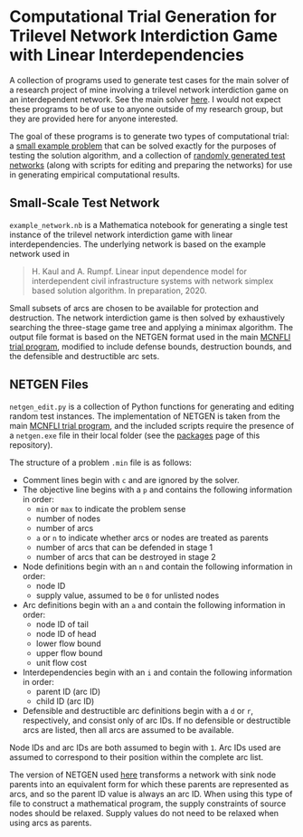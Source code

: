 # Computational Trial Generation for Trilevel Network Interdiction Game with Linear Interdependencies

A collection of programs used to generate test cases for the main solver of a research project of mine involving a trilevel network interdiction game on an interdependent network. See the main solver [here](https://github.com/adam-rumpf/trilevel-mcnfli). I would not expect these programs to be of use to anyone outside of my research group, but they are provided here for anyone interested.

The goal of these programs is to generate two types of computational trial: a [small example problem](#small-scale-test-network) that can be solved exactly for the purposes of testing the solution algorithm, and a collection of [randomly generated test networks](#netgen-files) (along with scripts for editing and preparing the networks) for use in generating empirical computational results.

## Small-Scale Test Network

`example_network.nb` is a Mathematica notebook for generating a single test instance of the trilevel network interdiction game with linear interdependencies. The underlying network is based on the example network used in

> H. Kaul and A. Rumpf. Linear input dependence model for interdependent civil infrastructure systems with network simplex based solution algorithm. In preparation, 2020.

Small subsets of arcs are chosen to be available for protection and destruction. The network interdiction game is then solved by exhaustively searching the three-stage game tree and applying a minimax algorithm. The output file format is based on the NETGEN format used in the main [MCNFLI trial program](https://github.com/adam-rumpf/mcnfli-trials), modified to include defense bounds, destruction bounds, and the defensible and destructible arc sets.

## NETGEN Files

`netgen_edit.py` is a collection of Python functions for generating and editing random test instances. The implementation of NETGEN is taken from the main [MCNFLI trial program](https://github.com/adam-rumpf/mcnfli-trials), and the included scripts require the presence of a `netgen.exe` file in their local folder (see the [packages](https://github.com/adam-rumpf/trilevel-mcnfli-trials/packages) page of this repository).

The structure of a problem `.min` file is as follows:

* Comment lines begin with `c` and are ignored by the solver.
* The objective line begins with a `p` and contains the following information in order:
  * `min` or `max` to indicate the problem sense
  * number of nodes
  * number of arcs
  * `a` or `n` to indicate whether arcs or nodes are treated as parents
  * number of arcs that can be defended in stage 1
  * number of arcs that can be destroyed in stage 2
* Node definitions begin with an `n` and contain the following information in order:
  * node ID
  * supply value, assumed to be `0` for unlisted nodes
* Arc definitions begin with an `a` and contain the following information in order:
  * node ID of tail
  * node ID of head
  * lower flow bound
  * upper flow bound
  * unit flow cost
* Interdependencies begin with an `i` and contain the following information in order:
  * parent ID (arc ID)
  * child ID (arc ID)
* Defensible and destructible arc definitions begin with a `d` or `r`, respectively, and consist only of arc IDs. If no defensible or destructible arcs are listed, then all arcs are assumed to be available.

Node IDs and arc IDs are both assumed to begin with `1`. Arc IDs used are assumed to correspond to their position within the complete arc list.

The version of NETGEN used [here](https://github.com/adam-rumpf/mcnfli-trials) transforms a network with sink node parents into an equivalent form for which these parents are represented as arcs, and so the parent ID value is always an arc ID. When using this type of file to construct a mathematical program, the supply constraints of source nodes should be relaxed. Supply values do not need to be relaxed when using arcs as parents.
